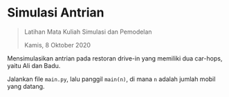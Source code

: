 # Simulasi Antrian
>Latihan Mata Kuliah Simulasi dan Pemodelan
>
>Kamis, 8 Oktober 2020


Mensimulasikan antrian pada restoran drive-in yang memiliki dua car-hops, yaitu Ali dan Badu.

Jalankan file `main.py`, lalu panggil `main(n)`, di mana `n` adalah jumlah mobil yang datang.
